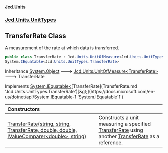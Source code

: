 #### [Jcd.Units](index.md 'index')
### [Jcd.Units.UnitTypes](Jcd.Units.UnitTypes.md 'Jcd.Units.UnitTypes')

## TransferRate Class

A measurement of the rate at which data is transferred.

```csharp
public class TransferRate : Jcd.Units.UnitOfMeasure<Jcd.Units.UnitTypes.TransferRate>,
System.IEquatable<Jcd.Units.UnitTypes.TransferRate>
```

Inheritance [System.Object](https://docs.microsoft.com/en-us/dotnet/api/System.Object 'System.Object') &#129106; [Jcd.Units.UnitOfMeasure&lt;](UnitOfMeasure_TUnit_.md 'Jcd.Units.UnitOfMeasure<TUnit>')[TransferRate](TransferRate.md 'Jcd.Units.UnitTypes.TransferRate')[&gt;](UnitOfMeasure_TUnit_.md 'Jcd.Units.UnitOfMeasure<TUnit>') &#129106; TransferRate

Implements [System.IEquatable&lt;](https://docs.microsoft.com/en-us/dotnet/api/System.IEquatable-1 'System.IEquatable`1')[TransferRate](TransferRate.md 'Jcd.Units.UnitTypes.TransferRate')[&gt;](https://docs.microsoft.com/en-us/dotnet/api/System.IEquatable-1 'System.IEquatable`1')

| Constructors | |
| :--- | :--- |
| [TransferRate(string, string, TransferRate, double, double, IValueComparer&lt;double&gt;, string)](TransferRate..ctor.PDd8nDpeIRlKzQofXd18hw.md 'Jcd.Units.UnitTypes.TransferRate.TransferRate(string, string, Jcd.Units.UnitTypes.TransferRate, double, double, Jcd.Units.IValueComparer<double>, string)') | Constructs a unit measuring a specified [TransferRate](TransferRate.md 'Jcd.Units.UnitTypes.TransferRate') using another [TransferRate](TransferRate.md 'Jcd.Units.UnitTypes.TransferRate') as a reference. |
